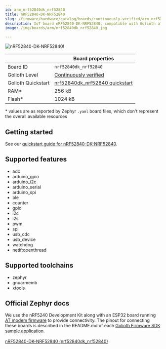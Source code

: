 ```yaml
---
id: arm_nrf52840dk_nrf52840
title: nRF52840-DK-NRF52840
slug: /firmware/hardware/catalog/boards/continuously-verified/arm_nrf52840dk_nrf52840
description: IoT board nRF52840-DK-NRF52840, compatible with Golioth at continuously-verified level.
image: /img/boards/arm/nrf52840dk_nrf52840.jpg

---
```


[//]: # (This is an auto-generated file, do not edit! Changes to it will be lost upon re-generation)

![nRF52840-DK-NRF52840!](/img/boards/arm/nrf52840dk_nrf52840.jpg "nRF52840-DK-NRF52840")

|                | Board properties     |
| -------------  | -------------------- |
| Board ID       | `nrf52840dk_nrf52840` |
| Golioth Level  | [Continuously verified](/firmware/hardware#continuously-verified-boards) |
| Golioth Quickstart | [nrf52840dk_nrf52840 quickstart](/getting-started/device-examples/compile-example-code/zephyr/) || Architecture   | ARM |
| RAM*           | 256 kB |
| Flash*         | 1024 kB |

\* values are as reported by Zephyr `.yaml` board files, which don't represent the overall available resources

## Getting started

See our [quickstart guide for nRF52840-DK-NRF52840](/getting-started/device-examples/compile-example-code/zephyr/).


## Supported features

* adc
* arduino_gpio
* arduino_i2c
* arduino_serial
* arduino_spi
* ble
* counter
* gpio
* i2c
* i2s
* pwm
* spi
* usb_cdc
* usb_device
* watchdog
* netif:openthread

## Supported toolchains

* zephyr
* gnuarmemb
* xtools

## Official Zephyr docs

We use the nRF5240 Development Kit along with an ESP32 board running [AT modem firmware](https://www.espressif.com/en/support/download/at) to provide connectivity. The pinout for connecting these boards is described in the README.md of each [Golioth Firmware SDK sample application](https://github.com/golioth/golioth-firmware-sdk/tree/main/examples/zephyr).<br /><br />[nRF52840-DK-NRF52840 (nrf52840dk_nrf52840)](https://docs.zephyrproject.org/3.6.0/boards/arm/nrf52840dk_nrf52840/doc/index.html)
